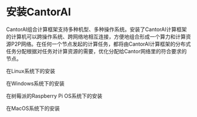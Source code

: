 # 安装CantorAI

CantorAI组合计算框架支持多种机型、多种操作系统。安装了CantorAI计算框架的计算机可以跨操作系统、跨网络地相互连接，方便地组合形成一个算力和计算资源P2P网络。在任何一个节点发起的计算任务，都将由CantorAI计算框架的分布式任务分配根据对任务对计算资源的需要，优化分配给Cantor网络里的符合要求的节点。

在Linux系统下的安装

在Windows系统下的安装

在树莓派的Raspberry Pi OS系统下的安装

在MacOS系统下的安装
